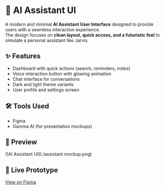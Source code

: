 # 🤖 AI Assistant UI

A modern and minimal **AI Assistant User Interface** designed to provide users with a seamless interaction experience.  
The design focuses on **clean layout, quick access, and a futuristic feel** to simulate a personal assistant like Jarvis.

## ✨ Features
- Dashboard with quick actions (search, reminders, notes)  
- Voice interaction button with glowing animation  
- Chat interface for conversations  
- Dark and light theme variants  
- User profile and settings screen  

## 🛠 Tools Used
- Figma  
- Gamma AI (for presentation mockups)

## 🎨 Preview
![AI Assistant UI](./assistant mockup.png)

## 🔗 Live Prototype
[View on Figma](https://www.figma.com/...)
